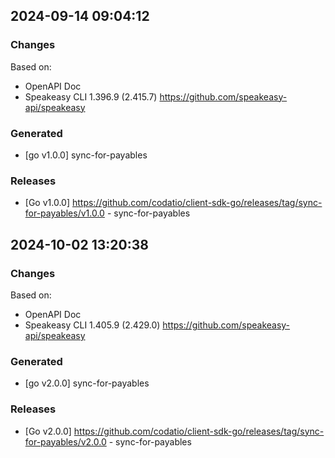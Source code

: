 

## 2024-09-14 09:04:12
### Changes
Based on:
- OpenAPI Doc  
- Speakeasy CLI 1.396.9 (2.415.7) https://github.com/speakeasy-api/speakeasy
### Generated
- [go v1.0.0] sync-for-payables
### Releases
- [Go v1.0.0] https://github.com/codatio/client-sdk-go/releases/tag/sync-for-payables/v1.0.0 - sync-for-payables

## 2024-10-02 13:20:38
### Changes
Based on:
- OpenAPI Doc  
- Speakeasy CLI 1.405.9 (2.429.0) https://github.com/speakeasy-api/speakeasy
### Generated
- [go v2.0.0] sync-for-payables
### Releases
- [Go v2.0.0] https://github.com/codatio/client-sdk-go/releases/tag/sync-for-payables/v2.0.0 - sync-for-payables
